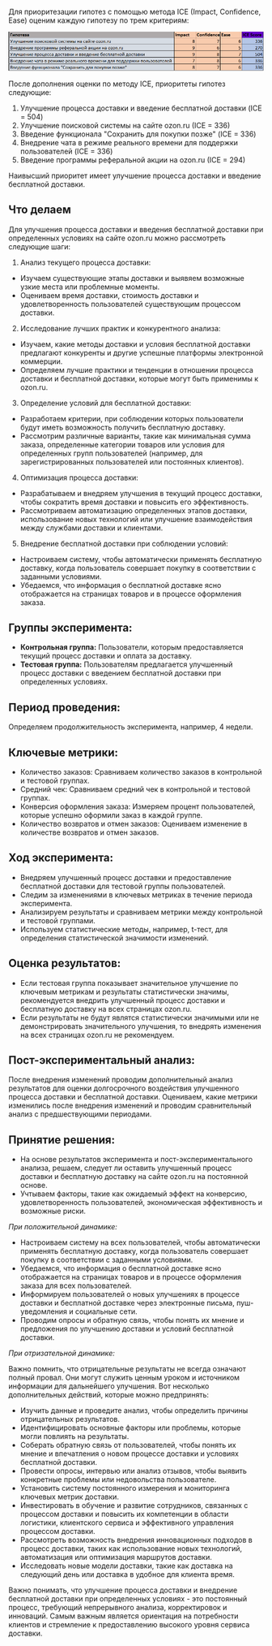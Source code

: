 Для приоритезации гипотез с помощью метода ICE (Impact, Confidence, Ease) оценим каждую гипотезу по трем критериям:

![Image alt](https://github.com/Chernaya-Nataliya/AB-Testing/blob/main/ICE.png)

После дополнения оценки по методу ICE, приоритеты гипотез следующие:

1. Улучшение процесса доставки и введение бесплатной доставки (ICE = 504)
2. Улучшение поисковой системы на сайте ozon.ru (ICE = 336)
3. Введение функционала "Сохранить для покупки позже" (ICE = 336)
4. Внедрение чата в режиме реального времени для поддержки пользователей (ICE = 336)
5. Введение программы реферальной акции на ozon.ru (ICE = 294)

Наивысший приоритет имеет улучшение процесса доставки и введение бесплатной доставки.

## Что делаем

Для улучшения процесса доставки и введения бесплатной доставки при определенных условиях на сайте ozon.ru можно рассмотреть следующие шаги:

1. Анализ текущего процесса доставки:
* Изучаем существующие этапы доставки и выявяем возможные узкие места или проблемные моменты.
* Оцениваем время доставки, стоимость доставки и удовлетворенность пользователей существующим процессом доставки.

2. Исследование лучших практик и конкурентного анализа:
* Изучаем, какие методы доставки и условия бесплатной доставки предлагают конкуренты и другие успешные платформы электронной коммерции.
* Определяем лучшие практики и тенденции в отношении процесса доставки и бесплатной доставки, которые могут быть применимы к ozon.ru.

3. Определение условий для бесплатной доставки:
* Разработаем критерии, при соблюдении которых пользователи будут иметь возможность получить бесплатную доставку.
* Рассмотрим различные варианты, такие как минимальная сумма заказа, определенные категории товаров или условия для определенных групп пользователей (например, для зарегистрированных пользователей или постоянных клиентов).

4. Оптимизация процесса доставки:
* Разрабатываем и внедряем улучшения в текущий процесс доставки, чтобы сократить время доставки и повысить его эффективность.
* Рассмотриваем автоматизацию определенных этапов доставки, использование новых технологий или улучшение взаимодействия между службами доставки и клиентами.

5. Внедрение бесплатной доставки при соблюдении условий:
* Настроиваем систему, чтобы автоматически применять бесплатную доставку, когда пользователь совершает покупку в соответствии с заданными условиями.
* Убедаемся, что информация о бесплатной доставке ясно отображается на страницах товаров и в процессе оформления заказа.

## Группы эксперимента:
* **Контрольная группа:** Пользователи, которым предоставляется текущий процесс доставки и оплата за доставку.
* **Тестовая группа:** Пользователям предлагается улучшенный процесс доставки с введением бесплатной доставки при определенных условиях.

## Период проведения:
Определяем продолжительность эксперимента, например, 4 недели.

## Ключевые метрики:
* Количество заказов: Сравниваем количество заказов в контрольной и тестовой группах.
* Средний чек: Сравниваем средний чек в контрольной и тестовой группах.
* Конверсия оформления заказа: Измеряем процент пользователей, которые успешно оформили заказ в каждой группе.
* Количество возвратов и отмен заказов: Оцениваем изменение в количестве возвратов и отмен заказов.

## Ход эксперимента:
* Внедряем улучшенный процесс доставки и предоставление бесплатной доставки для тестовой группы пользователей.
* Следим за изменениями в ключевых метриках в течение периода эксперимента.
* Анализируем результаты и сравниваем метрики между контрольной и тестовой группами.
* Используем статистические методы, например, t-тест, для определения статистической значимости изменений.

## Оценка результатов:
* Если тестовая группа показывает значительное улучшение по ключевым метрикам и результаты статистически значимы, рекомендуется внедрить улучшенный процесс доставки и бесплатную доставку на всех страницах ozon.ru.
* Если результаты не будут являтся статистически значимыми или не демонстрировать значительного улучшения, то внедрять изменения на всех страницах ozon.ru не рекомендуем.

## Пост-экспериментальный анализ:
После внедрения изменений проводим дополнительный анализ результатов для оценки долгосрочного воздействия улучшенного процесса доставки и бесплатной доставки. Оцениваем, какие метрики изменились после внедрения изменений и проводим сравнительный анализ с предшествующими периодами.

## Принятие решения:
* На основе результатов эксперимента и пост-экспериментального анализа, решаем, следует ли оставить улучшенный процесс доставки и бесплатную доставку на сайте ozon.ru на постоянной основе.
* Учтываем факторы, такие как ожидаемый эффект на конверсию, удовлетворенность пользователей, экономическая эффективность и возможные риски.

*При положительной динамике:*
* Настроиваем систему на всех пользователей, чтобы автоматически применять бесплатную доставку, когда пользователь совершает покупку в соответствии с заданными условиями.
* Убедаемся, что информация о бесплатной доставке ясно отображается на страницах товаров и в процессе оформления заказа для всех пользователей.
* Информируем пользователей о новых улучшениях в процессе доставки и бесплатной доставке через электронные письма, пуш-уведомления и социальные сети.
* Проводим опросы и обратную связь, чтобы понять их мнение и предложения по улучшению доставки и условий бесплатной доставки.

*При отризательной динамике:*

Важно помнить, что отрицательные результаты не всегда означают полный провал. Они могут служить ценным уроком и источником информации для дальнейшего улучшения. Вот несколько дополнительных действий, которые можно предпринять:

* Изучить данные и проведите анализ, чтобы определить причины отрицательных результатов.
* Идентифицировать основные факторы или проблемы, которые могли повлиять на результаты.
* Соберать обратную связь от пользователей, чтобы понять их мнение и впечатления о новом процессе доставки и условиях бесплатной доставки.
* Провести опросы, интервью или анализ отзывов, чтобы выявить конкретные проблемы или недовольства пользователе.
* Установить систему постоянного измерения и мониторинга ключевых метрик доставки.
* Инвестировать в обучение и развитие сотрудников, связанных с процессом доставки и повысить их компетенции в области логистики, клиентского сервиса и эффективного управления процессом доставки.
* Рассмотреть возможность внедрения инновационных подходов в процесс доставки, таких как использование новых технологий, автоматизация или оптимизация маршрутов доставки.
* Исследовать новые модели доставки, такие как доставка на следующий день или доставка в удобное для клиента время.

Важно понимать, что улучшение процесса доставки и внедрение бесплатной доставки при определенных условиях - это постоянный процесс, требующий непрерывного анализа, корректировок и инноваций. Самым важным является ориентация на потребности клиентов и стремление к предоставлению высокого уровня сервиса доставки.
